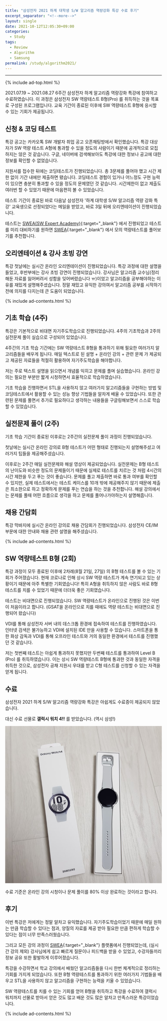 ```yaml
---
title: "삼성전자 2021 하계 대학생 S/W 알고리즘 역량강화 특강 수료 후기"
excerpt_separator: "<!--more-->"
layout: single
date: 2021-10-12T12:05:30+09:00
categories:
  - Study
tags:
  - Review
  - Algorithm
  - Samsung
permalink: /study/algorithm2021/
---
```

---
{% include ad-top.html %}

2021.07.19 ~ 2021.08.27 6주간 삼성전자 하계 알고리즘 역량강화 특강에 참여하고 수료하였습니다. 이 과정은 삼성전자 SW 역량테스트 B형(Pro) 를 취득하는 것을 목표로 구성된 프로그램입니다. 교육 기간이 종료된 이후에 SW 역량테스트 B형에 응시할 수 있는 기회가 제공됩니다.

<!--more-->

## 신청 & 코딩 테스트
특강 공고는 카카오톡 SW 개발자 취업 공고 오픈채팅방에서 확인했습니다. 특강 대상자가 SW 역량 테스트 A형에 통과할 수 있을 정도의 사람이기 때문에 공개적으로 모집하지는 않은 것 같습니다. 구글, 네이버에 검색해보아도 특강에 대한 정보나 공고에 대한 정보를 확인할 수 없었습니다.

지원서를 접수한 뒤에는 코딩테스트가 진행되었습니다. 총 3문제를 풀어야 했고 시간 제한 없이 기간 내에만 제출하면 됐습니다. 코딩테스트 경험이 있거나 어느정도 구현 능력이 있으면 충분히 통과할 수 있을 정도의 문제였던 것 같습니다. 시간제한이 없고 제출도 여러번 할 수 있었기 때문에 마음편히 볼 수 있었습니다.

테스트 기간이 종료된 바로 다음날 삼성전자 '하계 대학생 S/W 알고리즘 역량 강화 특강' 교육생으로 선정되었다는 메일을 받았고, 바로 3일 뒤에 오리엔테이션이 진행되었습니다.

테스트는 [SWEA(SW Expert Academy)](https://swexpertacademy.com/){:target="_blank"} 에서 진행되었고 테스트를 미리 대비하기를 원하면 [SWEA](https://swexpertacademy.com/){:target="_blank"} 에서 모의 역량테스트를 풀어보기를 추천합니다.

## 오리엔테이션 & 강사 초빙 강연

특강 첫날에는 실시간 온라인 오리엔테이션이 진행되었습니다. 특강 과정에 대한 설명을 들었고, 후반부에는 강사 초빙 강연이 진행되었습니다. 강사님은 알고리즘 교수님(정리해둔 자료를 잃어버려서 성함을 잊어버렸습니다 ㅠ)이었고 알고리즘을 공부해야하는 이유를 재밌게 설명해주셨습니다. 정말 재밌고 유익한 강의여서 알고리즘 공부를 시작하기 전에 의지를 다지는데 큰 도움이 되었습니다.

{% include ad-contents.html %}

## 기초 학습 (4주)

특강은 기본적으로 비대면 자기주도학습으로 진행되었습니다. 4주의 기초학습과 2주의 실전문제 풀이 실습으로 구성되어 있었습니다.

4주간의 기초 학습 기간에는 SW 역량테스트 B형을 통과하기 위해 필요한 여러가지 알고리즘들을 배우게 됩니다. 매일 텍스트로 된 설명 + 온라인 강의 + 관련 문제 가 제공되고 제공된 자료들을 적절히 활용하여 자기주도학습을 해야합니다.

저는 주로 텍스트 설명을 읽으면서 개념를 익히고 문제를 플며 실습했습니다. 온라인 강의는 필요한 부분만 짧게 시청하면서 효율적으로 학습하였습니다.

기초 학습을 진행하면서 STL을 사용하지 않고 여러가지 알고리즘들을 구현하는 방법 및 코딩테스트에서 활용할 수 있는 성능 향상 기법들을 알차게 배울 수 있었습니다. 또한 관련된 문제를 풀면서 추가로 필요하다고 생각하는 내용들을 구글링해보면서 스스로 학습할 수 있었습니다.

## 실전문제 풀이 (2주)

기초 학습 기간이 종료된 이후로는 2주간의 실전문제 풀이 과정이 진행되었습니다.

첫날에는 실시간 온라인 강의로 B형 테스트가 어떤 형태로 진행되는지 설명해주셨고 여러가지 팁들을 제공해주셨습니다.

이후로는 2주간 매일 실전문제와 해설 영상이 제공되었습니다. 실전문제는 B형 테스트의 난이도와 비슷한 정도의 문제들이기 때문에 실제로 테스트를 치르는 것 처럼 4시간의 시간 제한을 두고 푸는 것이 좋습니다. 문제를 풀고 제출하면 바로 통과 여부를 확인할 수 있지만, 실제 테스트에서는 테스트 케이스를 10개 밖에 제공해주지 않기 때문에 제출은 최소한으로 하고 정확하게 문제를 푸는 연습을 하는 것을 추천합니다. 해설 강의에서는 문제를 풀때 어떤 흐름으로 생각을 하고 문제를 풀어나가야하는지 설명해줍니다.

## 채용 간담회

특강 막바지에 실시간 온라인 강의로 채용 간담회가 진행되었습니다. 삼성전자 CE/IM 부문에 대한 안내와 채용 관련 설명을 해주셨습니다.

{% include ad-contents.html %}

## SW 역량테스트 B형 (2회)

특강 과정이 모두 종료된 이후에 2차례(8월 21일, 27일) 의 B형 테스트를 볼 수 있는 기회가 주어졌습니다. 현재 코로나로 인해 상시 SW 역량 테스트가 계속 연기되고 있는 상황이기 때문에 아주 특별한 기회였습니다! 특히 A형을 취득하지 않은 사람도 바로 B형 테스트를 치를 수 있었기 때문에 더더욱 좋은 기회였습니다.

테스트는 비대면으로 진행되었습니다. SW 역량테스트가 온라인으로 진행된 것은 이번이 처음이라고 합니다. (GSAT을 온라인으로 치를 때에도 역량 테스트는 비대면으로 진행되어 왔습니다)

VDI를 통해 삼성전자 서버 내의 데스크톱 환경에 접속하여 테스트를 진행하였습니다. 인터넷 검색은 불가능하고 VDI에 설치된 IDE 만을 사용할 수 있습니다. 스마트폰을 통한 화상 감독과 VDI를 통해 오프라인 테스트와 거의 동일한 환경에서 테스트를 진행했던 것 같습니다.

저는 첫번째 테스트는 아쉽게 통과하지 못했지만 두번째 테스트를 통과하여 Level B (Pro) 를 취득하였습니다. 이는 상시 SW 역량테스트 B형에 통과한 것과 동일한 자격을 취득한 것으로, 삼성전자 공채 지원시 우대를 받고 C형 테스트를 신청할 수 있는 자격을 얻게 됩니다.

## 수료

삼성전자 2021 하계 S/W 알고리즘 역량강화 특강은 아쉽게도 수료증이 제공되지 않았습니다.

대신 수료 선물로 **갤럭시 워치 4!!** 를 받았습니다. (역시 삼성!)

![Galaxy Watch 4](/assets/post-images/study-algorithm2021/watch.jpg)

수료 기준은 온라인 강의 시청이나 문제 풀이를 80% 이상 완료하는 것이라고 합니다.

## 후기

이번 특강은 저에게는 정말 알차고 유익했습니다. 자기주도학습이었기 때문에 매일 원하는 만큼 학습할 수 있다는 점과, 양질의 자료를 제공 받아 필요한 만큼 편하게 학습할 수 있다는 점이 너무 만족스러웠습니다.

그리고 모든 강의 과정이 [SWEA](https://swexpertacademy.com/){:target="_blank"} 플랫폼에서 진행되었는데, (실시간 강의 제외) 강사님에게 쉽고 빠르게 질문이나 피드백을 받을 수 있었고, 수강자들끼리 정보 공유 또한 활발하게 이루어졌습니다.

특강을 수강하면서 학교 강의에서 배웠던 알고리즘들을 다시 한번 체계적으로 정리하는 기회를 가지게 되었습니다. 또한 B형 역량테스트를 통과하기 위한 여러가지 기법들을 배우고 STL을 사용하지 않고 알고리즘을 구현하는 능력을 키울 수 있었습니다.

SW 역량테스트를 치를 수 있는 기회를 얻어 B형을 취득하고 특강을 수료하여 갤럭시 워치까지 선물로 받아서 얻은 것도 많고 배운 것도 많은 알차고 만족스러운 특강이었습니다.

{% include ad-contents.html %}